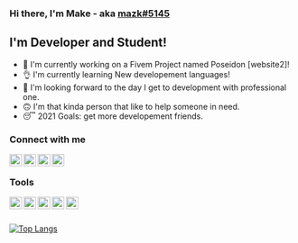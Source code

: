 ### Hi there, I'm Make - aka [mazk#5145][website]

## I'm Developer and Student!
- 👻 I'm currently working on a Fivem Project named Poseidon [website2]!
- 👌 I'm currently learning New developement languages!
- 👋 I'm looking forward to the day I get to development with professional one.
- 🙃 I'm that kinda person that like to help someone in need.
- 😴 2021 Goals: get more developement friends.

### Connect with me

[<img align="left" alt="Website" width="22px" src="https://pbs.twimg.com/profile_images/1162451996387004417/a0RB0SKQ_400x400.jpg" />][website]
[<img align="left" alt="Youtube" width="22px" src="https://i.imgur.com/t2KIPB6.png" />][youtube]
[<img align="left" alt="Twitch" width="22px" src="https://i.imgur.com/C0Ij9jL.png" />][twitch]
[<img align="left" alt="Discord" width="22px" src="https://cdn4.iconfinder.com/data/icons/logos-and-brands/512/91_Discord_logo_logos-512.png" />][Discord]

<br />

### Tools
[<img align="left" alt="Visual studio Code" width="22px" src="https://upload.wikimedia.org/wikipedia/commons/f/f3/Visual_Studio_Code_0.10.1_icon.png" />][vs]
[<img align="left" alt="Visual studio 2019" width="22px" src="https://www.telerik.com/sfimages/default-source/blogs/visual_studio_2012_logo-png-png" />][vs19]
[<img align="left" alt="JavaScript" width="22px" src="https://upload.wikimedia.org/wikipedia/commons/thumb/9/99/Unofficial_JavaScript_logo_2.svg/480px-Unofficial_JavaScript_logo_2.svg.png" />][js]
[<img align="left" alt="Node.js" width="22px" src="https://i.imgur.com/oDlZUhs.png" />][node]
[<img align="left" alt="MySQL" width="22px" src="https://www.mysql.com/common/logos/logo-mysql-170x115.png" />][sql]

<br />
<br />

[![Top Langs](https://github-readme-stats.vercel.app/api/top-langs/?username=mazk5145)](https://github.com/anuraghazra/github-readme-stats)

<br />
<br />

[website]: https://www.xashop.eu
[youtube]: https://www.youtube.com/channel/UCxe3SSY8zaazDuqmfwEcbrQ
[twitch]: https://www.twitch.tv/mazkcsgo
[Discord]: https://dsc.gg/poseidonfivem
[vs]: https://code.visualstudio.com/
[vs19]: https://visualstudio.microsoft.com/downloads/
[js]: https://www.javascript.com/
[node]: https://nodejs.org/en/
[sql]: https://www.mysql.com/

